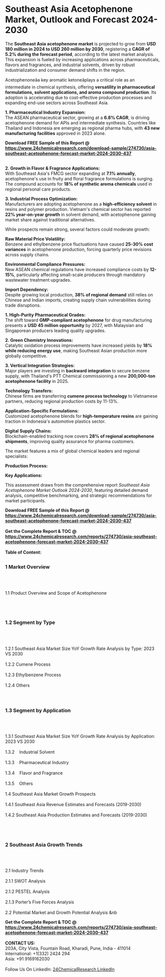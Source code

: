 <h1>Southeast Asia Acetophenone Market, Outlook and Forecast 2024-2030</h1><p>The <strong>Southeast Asia acetophenone market</strong> is projected to grow from <strong>USD 180 million in 2024 to USD 260 million by 2030</strong>, registering a <strong>CAGR of 5.2% during the forecast period</strong>, according to the latest market analysis. This expansion is fueled by increasing applications across pharmaceuticals, flavors and fragrances, and industrial solvents, driven by robust industrialization and consumer demand shifts in the region.</p><p>Acetophenoneâa key aromatic ketoneâplays a critical role as an intermediate in chemical synthesis, offering <strong>versatility in pharmaceutical formulations, solvent applications, and aroma compound production</strong>. Its adoption is accelerating due to cost-effective production processes and expanding end-use sectors across Southeast Asia.</p><p><strong>1. Pharmaceutical Industry Expansion:</strong><br>
The ASEAN pharmaceutical sector, growing at a <strong>6.8% CAGR</strong>, is driving acetophenone demand for APIs and intermediate synthesis. Countries like Thailand and Indonesia are emerging as regional pharma hubs, with <strong>43 new manufacturing facilities</strong> approved in 2023 alone.</p><div><b>Download FREE Sample of this Report @ 
            <a href="https://www.24chemicalresearch.com/download-sample/274730/asia-southeast-acetophenone-forecast-market-2024-2030-437">
            https://www.24chemicalresearch.com/download-sample/274730/asia-southeast-acetophenone-forecast-market-2024-2030-437</a></b></div><br><p><strong>2. Growth in Flavor &amp; Fragrance Applications:</strong><br>
With Southeast Asia's FMCG sector expanding at <strong>7.1% annually</strong>, acetophenone's use in fruity and floral fragrance formulations is surging. The compound accounts for <strong>18% of synthetic aroma chemicals</strong> used in regional personal care products.</p><p><strong>3. Industrial Process Optimization:</strong><br>
Manufacturers are adopting acetophenone as a <strong>high-efficiency solvent</strong> in resins and polymer production. Vietnam's chemical sector has reported <strong>22% year-on-year growth</strong> in solvent demand, with acetophenone gaining market share against traditional alternatives.</p><p>While prospects remain strong, several factors could moderate growth:</p><p><strong>Raw Material Price Volatility:</strong><br>
    Benzene and ethylbenzene price fluctuations have caused <strong>25-30% cost variances</strong> in acetophenone production, forcing quarterly price revisions across supply chains.</p><p><strong>Environmental Compliance Pressures:</strong><br>
    New ASEAN chemical regulations have increased compliance costs by <strong>12-15%</strong>, particularly affecting small-scale producers through mandatory wastewater treatment upgrades.</p><p><strong>Import Dependency:</strong><br>
    Despite growing local production, <strong>38% of regional demand</strong> still relies on Chinese and Indian imports, creating supply chain vulnerabilities during trade disruptions.</p><p><strong>1. High-Purity Pharmaceutical Grades:</strong><br>
The shift toward <strong>GMP-compliant acetophenone</strong> for drug manufacturing presents a <strong>USD 45 million opportunity</strong> by 2027, with Malaysian and Singaporean producers leading quality upgrades.</p><p><strong>2. Green Chemistry Innovations:</strong><br>
Catalytic oxidation process improvements have increased yields by <strong>18% while reducing energy use</strong>, making Southeast Asian production more globally competitive.</p><p><strong>3. Vertical Integration Strategies:</strong><br>
Major players are investing in <strong>backward integration</strong> to secure benzene supply, with Thailand's PTT Chemical commissioning a new <strong>200,000-ton acetophenone facility</strong> in 2025.</p><p><strong>Technology Transfers:</strong><br>
    Chinese firms are transferring <strong>cumene process technology</strong> to Vietnamese partners, reducing regional production costs by 11-13%.</p><p><strong>Application-Specific Formulations:</strong><br>
    Customized acetophenone blends for <strong>high-temperature resins</strong> are gaining traction in Indonesia's automotive plastics sector.</p><p><strong>Digital Supply Chains:</strong><br>
    Blockchain-enabled tracking now covers <strong>28% of regional acetophenone shipments</strong>, improving quality assurance for pharma customers.</p><p>The market features a mix of global chemical leaders and regional specialists:</p><p><strong>Production Process:</strong></p><p><strong>Key Applications:</strong></p><p>This assessment draws from the comprehensive report <em>Southeast Asia Acetophenone Market Outlook 2024-2030</em>, featuring detailed demand analysis, competitive benchmarking, and strategic recommendations for market participants.</p><div><b>Download FREE Sample of this Report @ 
            <a href="https://www.24chemicalresearch.com/download-sample/274730/asia-southeast-acetophenone-forecast-market-2024-2030-437">
            https://www.24chemicalresearch.com/download-sample/274730/asia-southeast-acetophenone-forecast-market-2024-2030-437</a></b></div><br><div><b>Get the Complete Report & TOC @ 
            <a href="https://www.24chemicalresearch.com/reports/274730/asia-southeast-acetophenone-forecast-market-2024-2030-437">
            https://www.24chemicalresearch.com/reports/274730/asia-southeast-acetophenone-forecast-market-2024-2030-437</a></b></div><br>
            <b>Table of Content:</b><p><h2><span style="font-size:16px"><strong>1 Market Overview&nbsp;&nbsp; &nbsp;</strong></span></h2><br />
<br />
<p>1.1 Product Overview and Scope of Acetophenone&nbsp;</p><br />
<br />
<h2><strong><span style="font-size:16px">1.2 Segment by Type&nbsp;&nbsp; &nbsp;</span></strong></h2><br />
<br />
<p>1.2.1 Southeast Asia Market Size YoY Growth Rate Analysis by Type: 2023 VS 2030&nbsp;&nbsp; &nbsp;<br /><br />
1.2.2 Cumene Process&nbsp;&nbsp; &nbsp;<br /><br />
1.2.3 Ethylbenzene Process<br /><br />
1.2.4 Others<br /><br />
<br />
<h2><span style="font-size:16px"><strong>1.3 Segment by Application&nbsp;&nbsp;</strong></span></h2><br />
<br />
<p>1.3.1 Southeast Asia Market Size YoY Growth Rate Analysis by Application: 2023 VS 2030&nbsp;&nbsp; &nbsp;<br /><br />
1.3.2&nbsp;&nbsp; &nbsp;Industrial Solvent<br /><br />
1.3.3&nbsp;&nbsp; &nbsp;Pharmaceutical Industry<br /><br />
1.3.4&nbsp;&nbsp; &nbsp;Flavor and Fragrance<br /><br />
1.3.5&nbsp;&nbsp; &nbsp;Others<br /><br />
1.4 Southeast Asia Market Growth Prospects&nbsp;&nbsp; &nbsp;<br /><br />
1.4.1 Southeast Asia Revenue Estimates and Forecasts (2019-2030)&nbsp;&nbsp; &nbsp;<br /><br />
1.4.2 Southeast Asia Production Estimates and Forecasts (2019-2030)&nbsp;&nbsp;</p><br />
<br />
<h2><span style="font-size:16px"><strong>2 Southeast Asia Growth Trends&nbsp;&nbsp; &nbsp;</strong></span></h2><br />
<br />
<p>2.1 Industry Trends&nbsp;&nbsp; &nbsp;<br /><br />
2.1.1 SWOT Analysis&nbsp;&nbsp; &nbsp;<br /><br />
2.1.2 PESTEL Analysis&nbsp;&nbsp; &nbsp;<br /><br />
2.1.3 Porter&rsquo;s Five Forces Analysis&nbsp;&nbsp; &nbsp;<br /><br />
2.2 Potential Market and Growth Potential Analysis&nbsp;&nb</p><div><b>Get the Complete Report & TOC @ 
            <a href="https://www.24chemicalresearch.com/reports/274730/asia-southeast-acetophenone-forecast-market-2024-2030-437">
            https://www.24chemicalresearch.com/reports/274730/asia-southeast-acetophenone-forecast-market-2024-2030-437</a></b></div><br><b>CONTACT US:</b><br>
            203A, City Vista, Fountain Road, Kharadi, Pune, India - 411014<br>
            International: +1(332) 2424 294<br>
            Asia: +91 9169162030 <br><br>
            Follow Us On LinkedIn: <a href="https://www.linkedin.com/company/24chemicalresearch/">24ChemicalResearch LinkedIn</a>